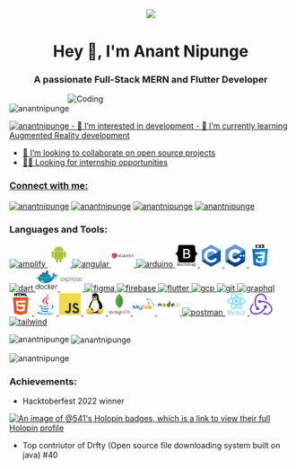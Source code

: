<div id="header" align="center" height="100px">
  <img src="https://media2.giphy.com/media/u2pmTWUi0MXjyrMaVj/giphy.gif?cid=ecf05e47asib44yajp9uqevi1syv9xjniudhh5dtit63no0n&ep=v1_gifs_search&rid=giphy.gif&ct=g" width="100"/>
</div>

<h1 align="center">Hey 👋, I'm Anant Nipunge</h1>
<h3 align="center">A passionate Full-Stack MERN and Flutter Developer</h3>
<img align="right" alt="Coding" width="400" src="https://cdn.dribbble.com/users/1162077/screenshots/3848914/programmer.gif">
<p align="left"> <img src="https://komarev.com/ghpvc/?username=anantnipunge&label=Profile%20views&color=0e75b6&style=flat" alt="anantnipunge" /> </p>
<p align="left"> <a href="https://twitter.com/NipungeAnant" target="blank"><img src="https://img.shields.io/badge/LinkedIn-0077B5?style=flat&logo=linkedin&logoColor=white" alt="anantnipunge"  </p>
- 👀 I’m interested in development
- 🌱 I’m currently learning Augmented Reality development
  
- 💞️ I’m looking to collaborate on open source projects
- 🧑‍🔬 Looking for internship opportunities
<h3 align="left">Connect with me:</h3>
<p align="left">
  <a href="https://twitter.com/NipungeAnant" target="blank"><img align="center" src="https://raw.githubusercontent.com/rahuldkjain/github-profile-readme-generator/master/src/images/icons/Social/twitter.svg" alt="anantnipunge" height="30" width="40" /></a>
  <a href="https://www.linkedin.com/in/anant-nipunge-717998206/" target="blank"><img align="center" src="https://raw.githubusercontent.com/rahuldkjain/github-profile-readme-generator/master/src/images/icons/Social/linked-in-alt.svg" alt="anantnipunge" height="30" width="40" /></a>
  <a href="https://www.instagram.com/anant_alpha/" target="blank"><img align="center" src="https://raw.githubusercontent.com/rahuldkjain/github-profile-readme-generator/master/src/images/icons/Social/instagram.svg" alt="anantnipunge" height="30" width="40" /></a>
  <a href="https://www.youtube.com/channel/UCIz9Z9e8xB_7G7_5mRwxJ4Q" target="blank"><img align="center" src="https://raw.githubusercontent.com/rahuldkjain/github-profile-readme-generator/master/src/images/icons/Social/youtube.svg" alt="anantnipunge" height="30" width="40" /></a>
</p>
<h3 align="left">Languages and Tools:</h3>
        <p align="left"> <a href="https://aws.amazon.com/amplify/" target="_blank" rel="noreferrer"> <img
                    src="https://docs.amplify.aws/assets/logo-dark.svg" alt="amplify" width="40" height="40" /> </a> <a
                href="https://developer.android.com" target="_blank" rel="noreferrer"> <img
                    src="https://raw.githubusercontent.com/devicons/devicon/master/icons/android/android-original-wordmark.svg"
                    alt="android" width="40" height="40" /> </a> <a href="https://angular.io" target="_blank"
                rel="noreferrer"> <img src="https://angular.io/assets/images/logos/angular/angular.svg" alt="angular"
                    width="40" height="40" /> </a> <a href="https://angular.io" target="_blank" rel="noreferrer"> <img
                    src="https://raw.githubusercontent.com/devicons/devicon/master/icons/angularjs/angularjs-original-wordmark.svg"
                    alt="angularjs" width="40" height="40" /> </a> <a href="https://www.arduino.cc/" target="_blank"
                rel="noreferrer"> <img src="https://cdn.worldvectorlogo.com/logos/arduino-1.svg" alt="arduino"
                    width="40" height="40" /> </a> <a href="https://getbootstrap.com" target="_blank" rel="noreferrer">
                <img src="https://raw.githubusercontent.com/devicons/devicon/master/icons/bootstrap/bootstrap-plain-wordmark.svg"
                    alt="bootstrap" width="40" height="40" /> </a> <a href="https://www.cprogramming.com/"
                target="_blank" rel="noreferrer"> <img
                    src="https://raw.githubusercontent.com/devicons/devicon/master/icons/c/c-original.svg" alt="c"
                    width="40" height="40" /> </a> <a href="https://www.w3schools.com/cpp/" target="_blank"
                rel="noreferrer"> <img
                    src="https://raw.githubusercontent.com/devicons/devicon/master/icons/cplusplus/cplusplus-original.svg"
                    alt="cplusplus" width="40" height="40" /> </a> <a href="https://www.w3schools.com/css/"
                target="_blank" rel="noreferrer"> <img
                    src="https://raw.githubusercontent.com/devicons/devicon/master/icons/css3/css3-original-wordmark.svg"
                    alt="css3" width="40" height="40" /> </a> <a href="https://dart.dev" target="_blank"
                rel="noreferrer"> <img src="https://www.vectorlogo.zone/logos/dartlang/dartlang-icon.svg" alt="dart"
                    width="40" height="40" /> </a> <a href="https://www.docker.com/" target="_blank" rel="noreferrer">
                <img src="https://raw.githubusercontent.com/devicons/devicon/master/icons/docker/docker-original-wordmark.svg"
                    alt="docker" width="40" height="40" /> </a> <a href="https://expressjs.com" target="_blank"
                rel="noreferrer"> <img
                    src="https://raw.githubusercontent.com/devicons/devicon/master/icons/express/express-original-wordmark.svg"
                    alt="express" width="40" height="40" /> </a> <a href="https://www.figma.com/" target="_blank"
                rel="noreferrer"> <img src="https://www.vectorlogo.zone/logos/figma/figma-icon.svg" alt="figma"
                    width="40" height="40" /> </a> <a href="https://firebase.google.com/" target="_blank"
                rel="noreferrer"> <img src="https://www.vectorlogo.zone/logos/firebase/firebase-icon.svg" alt="firebase"
                    width="40" height="40" /> </a> <a href="https://flutter.dev" target="_blank" rel="noreferrer"> <img
                    src="https://www.vectorlogo.zone/logos/flutterio/flutterio-icon.svg" alt="flutter" width="40"
                    height="40" /> </a> <a href="https://cloud.google.com" target="_blank" rel="noreferrer"> <img
                    src="https://www.vectorlogo.zone/logos/google_cloud/google_cloud-icon.svg" alt="gcp" width="40"
                    height="40" /> </a> <a href="https://git-scm.com/" target="_blank" rel="noreferrer"> <img
                    src="https://www.vectorlogo.zone/logos/git-scm/git-scm-icon.svg" alt="git" width="40" height="40" />
            </a> <a href="https://graphql.org" target="_blank" rel="noreferrer"> <img
                    src="https://www.vectorlogo.zone/logos/graphql/graphql-icon.svg" alt="graphql" width="40"
                    height="40" /> </a> <a href="https://www.w3.org/html/" target="_blank" rel="noreferrer"> <img
                    src="https://raw.githubusercontent.com/devicons/devicon/master/icons/html5/html5-original-wordmark.svg"
                    alt="html5" width="40" height="40" /> </a> <a href="https://www.java.com" target="_blank"
                rel="noreferrer"> <img
                    src="https://raw.githubusercontent.com/devicons/devicon/master/icons/java/java-original.svg"
                    alt="java" width="40" height="40" /> </a> <a
                href="https://developer.mozilla.org/en-US/docs/Web/JavaScript" target="_blank" rel="noreferrer"> <img
                    src="https://raw.githubusercontent.com/devicons/devicon/master/icons/javascript/javascript-original.svg"
                    alt="javascript" width="40" height="40" /> </a> <a href="https://www.linux.org/" target="_blank"
                rel="noreferrer"> <img
                    src="https://raw.githubusercontent.com/devicons/devicon/master/icons/linux/linux-original.svg"
                    alt="linux" width="40" height="40" /> </a> <a href="https://www.mongodb.com/" target="_blank"
                rel="noreferrer"> <img
                    src="https://raw.githubusercontent.com/devicons/devicon/master/icons/mongodb/mongodb-original-wordmark.svg"
                    alt="mongodb" width="40" height="40" /> </a> <a href="https://www.mysql.com/" target="_blank"
                rel="noreferrer"> <img
                    src="https://raw.githubusercontent.com/devicons/devicon/master/icons/mysql/mysql-original-wordmark.svg"
                    alt="mysql" width="40" height="40" /> </a> <a href="https://nodejs.org" target="_blank" rel="noreferrer"> <img
                    src="https://raw.githubusercontent.com/devicons/devicon/master/icons/nodejs/nodejs-original-wordmark.svg"
                    alt="nodejs" width="40" height="40" /> </a><a href="https://postman.com" target="_blank"
                rel="noreferrer"> <img src="https://www.vectorlogo.zone/logos/getpostman/getpostman-icon.svg"
                    alt="postman" width="40" height="40" /> </a> <a href="https://reactjs.org/" target="_blank"
                rel="noreferrer"> <img
                    src="https://raw.githubusercontent.com/devicons/devicon/master/icons/react/react-original-wordmark.svg"
                    alt="react" width="40" height="40" /> </a>  <a href="https://redux.js.org" target="_blank" rel="noreferrer"> <img
                    src="https://raw.githubusercontent.com/devicons/devicon/master/icons/redux/redux-original.svg"
                    alt="redux" width="40" height="40" /> </a> <a href="https://tailwindcss.com/" target="_blank"
                rel="noreferrer"> <img src="https://www.vectorlogo.zone/logos/tailwindcss/tailwindcss-icon.svg"
                    alt="tailwind" width="40" height="40" /> </a> </p>
                    
<p><img align="left" src="https://github-readme-stats.vercel.app/api/top-langs?username=anantnipunge&show_icons=true&locale=en&layout=compact&theme=tokyonight" alt="anantnipunge" /></p>
<p>&nbsp;<img align="center" src="https://github-readme-stats.vercel.app/api?username=anantnipunge&show_icons=true&locale=en&theme=tokyonight" alt="anantnipunge" /></p>
<p><img align="center" src="https://github-readme-streak-stats.herokuapp.com/?user=anantnipunge&&theme=tokyonight" alt="anantnipunge" /></p>
<h3 align="left">Achievements: </h3>

- Hacktoberfest 2022 winner

[![An image of @541's Holopin badges, which is a link to view their full Holopin profile](https://holopin.me/541)](https://holopin.io/@541)

- Top contriutor of Drfty (Open source file downloading system built on java) #40
